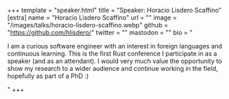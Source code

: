 +++
template = "speaker.html"
title = "Speaker: Horacio Lisdero Scaffino"
[extra]
  name = "Horacio Lisdero Scaffino"
  url = ""
  image = "/images/talks/horacio-lisdero-scaffino.webp"
  github = "https://github.com/hlisdero/"
  twitter = ""
  mastodon = ""
  bio = "<p>I am a curious software engineer with an interest in foreign languages and continuous learning. This is the first Rust conference I participate in as a speaker (and as an attendant). I would very much value the opportunity to show my research to a wider audience and continue working in the field, hopefully as part of a PhD :)</p>"
+++